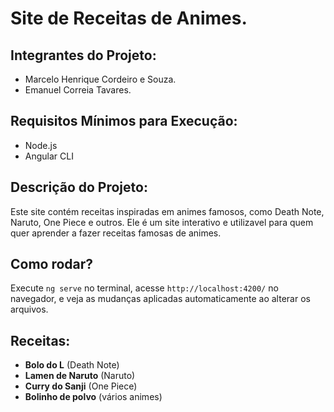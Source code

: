 # Site de Receitas de Animes.

## Integrantes do Projeto:
- Marcelo Henrique Cordeiro e Souza.
- Emanuel Correia Tavares.

## Requisitos Mínimos para Execução:
- Node.js
- Angular CLI

## Descrição do Projeto:
Este site contém receitas inspiradas em animes famosos, como Death Note, Naruto, One Piece e outros. Ele é um site interativo e utilizavel para quem quer aprender a fazer receitas famosas de animes.

## Como rodar?
Execute `ng serve` no terminal, acesse `http://localhost:4200/` no navegador, e veja as mudanças aplicadas automaticamente ao alterar os arquivos.

## Receitas:
- **Bolo do L** (Death Note)
- **Lamen de Naruto** (Naruto)
- **Curry do Sanji** (One Piece)
- **Bolinho de polvo** (vários animes)
